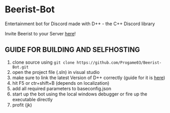 # Beerist-Bot
Entertainment bot for Discord made with D++ - the C++ Discord library

Invite Beerist to your Server [here](https://top.gg/bot/846722660523180042)!

## GUIDE FOR BUILDING AND SELFHOSTING

1. clone source using `git clone https://github.com/Progame03/Beerist-Bot.git`
2. open the project file (.sln) in visual studio
3. make sure to link the latest Version of D++ correctly (guide for it is [here](https://dpp.dev/build-a-discord-bot-windows-visual-studio.html))
4. hit F5 or ctr+shift+B (depends on localization)
5. add all required parameters to baseconfig.json
6. start up the bot using the local windows debugger or fire up the executable directly
7. profit (jk)
